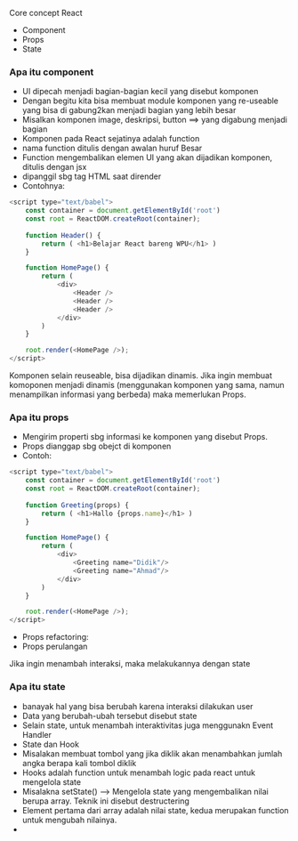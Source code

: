 Core concept React
- Component
- Props
- State

### Apa itu component
- UI dipecah menjadi bagian-bagian kecil yang disebut komponen
- Dengan begitu kita bisa membuat module komponen yang re-useable yang bisa di gabung2kan menjadi bagian yang lebih besar
- Misalkan komponen image, deskripsi, button ==> yang digabung menjadi bagian
- Komponen pada React sejatinya adalah function
- nama function ditulis dengan awalan huruf Besar
- Function mengembalikan elemen UI yang akan dijadikan komponen, ditulis dengan jsx
- dipanggil sbg tag HTML saat dirender
- Contohnya:

```js
<script type="text/babel">
	const container = document.getElementById('root')
	const root = ReactDOM.createRoot(container);
	
	function Header() {
		return ( <h1>Belajar React bareng WPU</h1> )
	}

	function HomePage() {
		return (
			<div>
				<Header />
				<Header />
				<Header />
			</div>
		)
	}

	root.render(<HomePage />);
</script>
```

Komponen selain reuseable, bisa dijadikan dinamis. Jika ingin membuat komoponen menjadi dinamis (menggunakan komponen yang sama, namun menampilkan informasi yang berbeda) maka memerlukan Props.

### Apa itu props
- Mengirim properti sbg informasi ke komponen yang disebut Props.
- Props  dianggap sbg obejct di komponen
- Contoh: 
```js
<script type="text/babel">
	const container = document.getElementById('root')
	const root = ReactDOM.createRoot(container);
	
	function Greeting(props) {
		return ( <h1>Hallo {props.name}</h1> )
	}

	function HomePage() {
		return (
			<div>
				<Greeting name="Didik"/>
				<Greeting name="Ahmad"/>
			</div>
		)
	}

	root.render(<HomePage />);
</script>
``` 

- Props refactoring:
- Props perulangan


Jika ingin menambah interaksi, maka melakukannya dengan state
### Apa itu state
- banayak hal yang bisa berubah karena interaksi dilakukan user
- Data yang berubah-ubah tersebut disebut state
- Selain state, untuk menambah interaktivitas juga menggunakn Event Handler
- State dan Hook
- Misalakan membuat tombol yang jika diklik akan menambahkan jumlah angka berapa kali tombol diklik
- Hooks adalah function untuk menambah logic pada react untuk mengelola state
- Misalakna setState() --> Mengelola state yang mengembalikan nilai berupa array. Teknik ini disebut destructering
- Element pertama dari array adalah nilai state, kedua merupakan function untuk mengubah nilainya.
- 